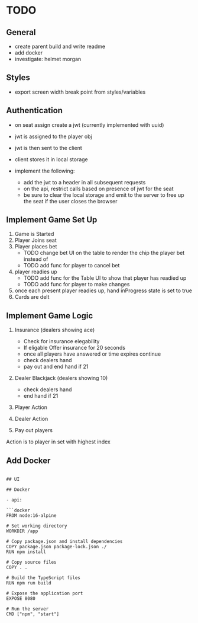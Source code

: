 # TODO

## General

- create parent build and write readme
- add docker
- investigate: helmet morgan

## Styles

- export screen width break point from styles/variables

## Authentication

- on seat assign create a jwt (currently implemented with uuid)
- jwt is assigned to the player obj
- jwt is then sent to the client
- client stores it in local storage

- implement the following:
  - add the jwt to a header in all subsequent requests
  - on the api, restrict calls based on presence of jwt for the seat
  - be sure to clear the local storage and emit to the server to free up the seat if the user closes the browser

## Implement Game Set Up

1. Game is Started
2. Player Joins seat
3. Player places bet
   - TODO change bet UI on the table to render the chip the player bet instead of
   - TODO add func for player to cancel bet
4. player readies up
   - TODO add func for the Table UI to show that player has readied up
   - TODO add func for player to make changes
5. once each present player readies up, hand inProgress state is set to true
6. Cards are delt

## Implement Game Logic

1. Insurance (dealers showing ace)

   - Check for insurance elegability
   - If eligable Offer insurance for 20 seconds
   - once all players have answered or time expires continue
   - check dealers hand
   - pay out and end hand if 21

2. Dealer Blackjack (dealers showing 10)

   - check dealers hand
   - end hand if 21

3. Player Action

4. Dealer Action

5. Pay out players

Action is to player in set with highest index

## Add Docker

````

## UI

## Docker

- api:

```docker
FROM node:16-alpine

# Set working directory
WORKDIR /app

# Copy package.json and install dependencies
COPY package.json package-lock.json ./
RUN npm install

# Copy source files
COPY . .

# Build the TypeScript files
RUN npm run build

# Expose the application port
EXPOSE 8080

# Run the server
CMD ["npm", "start"]
````
